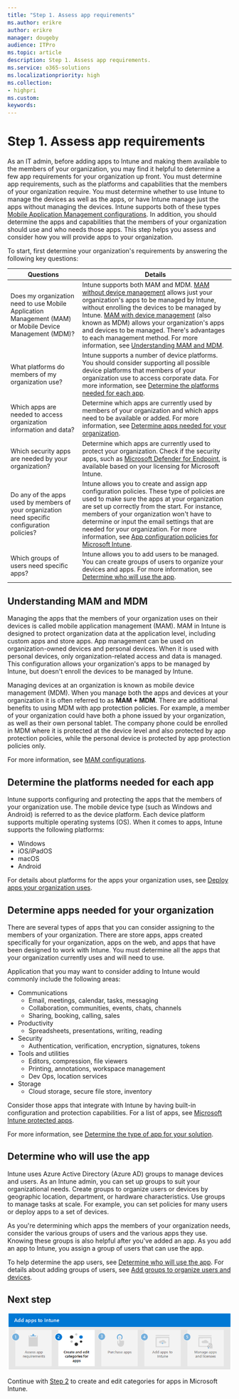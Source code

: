 ```yaml
---
title: "Step 1. Assess app requirements"
ms.author: erikre
author: erikre
manager: dougeby
audience: ITPro
ms.topic: article
description: Step 1. Assess app requirements.
ms.service: o365-solutions
ms.localizationpriority: high
ms.collection:
- highpri
ms.custom:
keywords:
---
```


# Step 1. Assess app requirements

As an IT admin, before adding apps to Intune and making them available to the members of your organization, you may find it helpful to determine a few app requirements for your organization up front. You must determine app requirements, such as the platforms and capabilities that the members of your organization require. You must determine whether to use Intune to manage the devices as well as the apps, or have Intune manage just the apps without managing the devices. Intune supports both of these types [Mobile Application Management configurations](apps-guide-overview.md#mobile-application-management-configurations). In addition, you should determine the apps and capabilities that the members of your organization should use and who needs those apps. This step helps you assess and consider how you will provide apps to your organization.

To start, first determine your organization's requirements by answering the following key questions:

| Questions | Details |
|---|---|
| Does my organization need to use Mobile Application Management (MAM) or Mobile Device Management (MDM)? | Intune supports both MAM and MDM. [MAM without device management](apps-guide-overview.md#mam-without-device-management) allows just your organization's apps to be managed by Intune, without enrolling the devices to be managed by Intune. [MAM with device management](apps-guide-overview#mam-with-device-management) (also known as MDM) allows your organization's apps and devices to be managed. There's advantages to each management method. For more information, see [Understanding MAM and MDM](#understanding-mam-and-mdm).  |
| What platforms do members of my organization use? | Intune supports a number of device platforms. You should consider supporting all possible device platforms that members of your organization use to access corporate data. For more information, see [Determine the platforms needed for each app](#determine-the-platforms-needed-for-each-app). |
| Which apps are needed to access organization information and data? | Determine which apps are currently used by members of your organization and which apps need to be available or added. For more information, see [Determine apps needed for your organization](#determine-apps-needed-for-your-organization).
| Which security apps are needed by your organization? | Determine which apps are currently used to protect your organization. Check if the security apps, such as [Microsoft Defender for Endpoint](/microsoft-365/security/defender-endpoint/microsoft-defender-endpoint), is available based on your licensing for Microsoft Intune.
| Do any of the apps used by members of your organization need specific configuration policies? | Intune allows you to create and assign app configuration policies. These type of policies are used to make sure the apps at your organization are set up correctly from the start. For instance, members of your organization won't have to determine or input the email settings that are needed for your organization. For more information, see [App configuration policies for Microsoft Intune](/mem/intune/apps/app-configuration-policies-overview). |
| Which groups of users need specific apps? | Intune allows you to add users to be managed. You can create groups of users to organize your devices and apps. For more information, see [Determine who will use the app](#determine-who-will-use-the-app). |

## Understanding MAM and MDM

Managing the apps that the members of your organization uses on their devices is called mobile application management (MAM). MAM in Intune is designed to protect organization data at the application level, including custom apps and store apps. App management can be used on organization-owned devices and personal devices. When it is used with personal devices, only organization-related access and data is managed. This configuration allows your organization's apps to be managed by Intune, but doesn't enroll the devices to be managed by Intune. 

Managing devices at an organization is known as mobile device management (MDM). When you manage both the apps and devices at your organization it is often referred to as **MAM + MDM**. There are additional benefits to using MDM with app protection policies. For example, a member of your organization could have both a phone issued by your organization, as well as their own personal tablet. The company phone could be enrolled in MDM where it is protected at the device level and also protected by app protection policies, while the personal device is protected by app protection policies only.

For more information, see [MAM configurations](apps-guide-overview.md#mam-configurations).

## Determine the platforms needed for each app

Intune supports configuring and protecting the apps that the members of your organization use. The mobile device type (such as Windows and Android) is referred to as the device platform. Each device platform supports multiple operating systems (OS). When it comes to apps, Intune supports the following platforms:
- Windows
- iOS/iPadOS
- macOS
- Android

For details about platforms for the apps your organization uses, see [Deploy apps your organization uses](/mem/intune/fundamentals/manage-apps#deploy-apps-your-organization-uses).

## Determine apps needed for your organization

There are several types of apps that you can consider assigning to the members of your organization. There are store apps, apps created specifically for your organization, apps on the web, and apps that have been designed to work with Intune. You must determine all the apps that your organization currently uses and will need to use. 

Application that you may want to consider adding to Intune would commonly include the following areas:

- Communications
    - Email, meetings, calendar, tasks, messaging
    - Collaboration, communities, events, chats, channels
    - Sharing, booking, calling, sales
- Productivity
    - Spreadsheets, presentations, writing, reading
- Security
    - Authentication, verification, encryption, signatures, tokens
- Tools and utilities
    - Editors, compression, file viewers
    - Printing, annotations, workspace management
    - Dev Ops, location services
- Storage
    - Cloud storage, secure file store, inventory

Consider those apps that integrate with Intune by having built-in configuration and protection capabilities. For a list of apps, see [Microsoft Intune protected apps](/mem/intune/apps/apps-supported-intune-apps).

For more information, see [Determine the type of app for your solution](/mem/intune/apps/apps-add#determine-the-type-of-app-for-your-solution).

## Determine who will use the app

Intune uses Azure Active Directory (Azure AD) groups to manage devices and users. As an Intune admin, you can set up groups to suit your organizational needs. Create groups to organize users or devices by geographic location, department, or hardware characteristics. Use groups to manage tasks at scale. For example, you can set policies for many users or deploy apps to a set of devices.

As you're determining which apps the members of your organization needs, consider the various groups of users and the various apps they use. Knowing these groups is also helpful after you've added an app. As you add an app to Intune, you assign a group of users that can use the app.

To help determine the app users, see [Determine who will use the app](/mem/intune/apps/apps-add#assess-app-requirements). For details about adding groups of users, see [Add groups to organize users and devices](/mem/intune/fundamentals/groups-add).

## Next step

[![Step 2 to create and edit categories for apps](../media/purchase-add-managed-apps/purchase-add-managed-apps-04.png)](apps-add-step-2.md)

Continue with [Step 2](apps-add-step-2.md) to create and edit categories for apps in Microsoft Intune.
